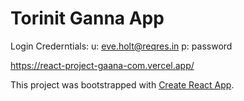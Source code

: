 # Torinit Ganna App

Login Crederntials: 
u: eve.holt@reqres.in
p: password

https://react-project-gaana-com.vercel.app/


This project was bootstrapped with [Create React App](https://github.com/facebook/create-react-app).


